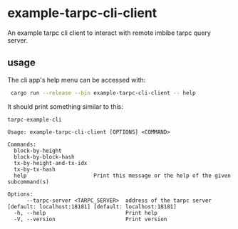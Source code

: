 # example-tarpc-cli-client

An example tarpc cli client to interact with remote imbibe tarpc query server.

## usage

The cli app's help menu can be accessed with:

```bash
 cargo run --release --bin example-tarpc-cli-client -- help
```

It should print something similar to this:

```
tarpc-example-cli

Usage: example-tarpc-cli-client [OPTIONS] <COMMAND>

Commands:
  block-by-height
  block-by-block-hash
  tx-by-height-and-tx-idx
  tx-by-tx-hash
  help                     Print this message or the help of the given subcommand(s)

Options:
      --tarpc-server <TARPC_SERVER>  address of the tarpc server [default: localhost:18181] [default: localhost:18181]
  -h, --help                         Print help
  -V, --version                      Print version
```
